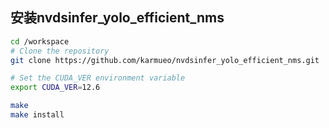 ## 安装nvdsinfer_yolo_efficient_nms
```bash
cd /workspace
# Clone the repository
git clone https://github.com/karmueo/nvdsinfer_yolo_efficient_nms.git

# Set the CUDA_VER environment variable
export CUDA_VER=12.6

make
make install

```